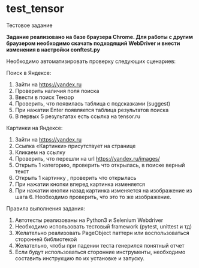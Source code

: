 # test_tensor
Тестовое задание

**Задание реализовано на базе браузера Chrome. Для работы с другим браузером необходимо скачать подходящий WebDriver и внести изменения в настройки conftest.py**

Необходимо автоматизировать проверку следующих сценариев:

Поиск в Яндексе:
1. Зайти на https://yandex.ru
2. Проверить наличия поля поиска
3. Ввести в поиск Тензор
4. Проверить, что появилась таблица с подсказками (suggest) 
5. При нажатии Enter появляется таблица результатов поиска
6. В первых 5 результатах есть ссылка на tensor.ru

Картинки на Яндексе:
1. Зайти на https://yandex.ru
2. Ссылка «Картинки» присутствует на странице
3. Кликаем на ссылку
4. Проверить, что перешли на url https://yandex.ru/images/
5. Открыть 1 категорию, проверить что открылась, в поиске верный текст
6. Открыть 1 картинку , проверить что открылась
7. При нажатии кнопки вперед  картинка изменяется
8. При нажатии кнопки назад картинка изменяется на изображение из шага 6. Необходимо проверить, что это то же изображение.
 
Правила выполнения задания:
1. Автотесты реализованы на Python3 и Selenium Webdriver
2. Необходимо использовать тестовый framework (pytest, unittest и тд)
3. Желательно реализовать PageObject паттерн или воспользоваться сторонней библиотекой
4. Желательно, чтобы при падении теста генерился понятный отчет
5. Если будут использоваться сторонние инструменты, необходимо составить инструкцию по их установке и запуску.
